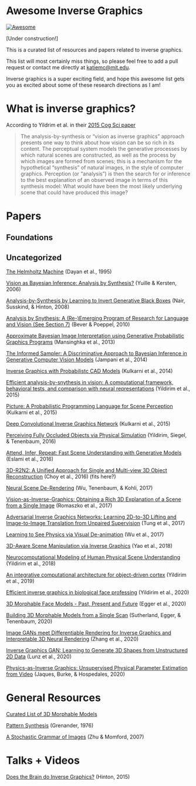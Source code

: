 # Awesome Inverse Graphics 
[![Awesome](https://awesome.re/badge.svg)](https://awesome.re)

[Under construction!]

This is a curated list of resources and papers related to inverse graphics.  

This list will most certainly miss things, so please feel free to add a pull request or contact me directly at katiemc@mit.edu. 

Inverse graphics is a super exciting field, and hope this awesome list gets you as excited about some of these research directions as I am! 

# What is inverse graphics? 

According to Yildrim et al. in their [2015 Cog Sci paper](http://www.mit.edu/~ilkery/papers/yildirimetal_cogsci15.pdf) 

> The analysis-by-synthesis or “vision as inverse graphics” approach presents one way to think about how vision can be so rich in its content. The perceptual system models the generative processes by which natural scenes are constructed, as well as the process by which images are formed from scenes; this is a mechanism for the hypothetical “synthesis” of natural images, in the style of computer graphics. Perception (or “analysis”) is then the search for or inference to the best explanation of an observed image in terms of this synthesis model: What would have been the most likely underlying scene that could have produced this image?

# Papers 

## Foundations

## Uncategorized 

[The Helmholtz Machine](https://www.cs.toronto.edu/~hinton/absps/helmholtz.pdf) (Dayan et al., 1995) 

[Vision as Bayesian Inference: Analysis by Synthesis?](https://escholarship.org/content/qt8cs5815x/qt8cs5815x.pdf?t=lnqqoj) (Yuille & Kersten, 2006) 

[Analysis-by-Synthesis by Learning to Invert Generative Black Boxes](http://www.cs.toronto.edu/~fritz/absps/vinodicann.pdf) (Nair, Susskind, & Hinton, 2008) 

[Analysis by Snythesis: A (Re-)Emerging Program of Research for Language and Vision (See Section 7)](http://www.socsci.uci.edu/~lpearl/colareadinggroup/readings/BeverPoeppel2010_AnalysisBySynthesis.pdf) (Bever & Poeppel, 2010) 

[Approximate Bayesian Image Interpretation using Generative Probabilistic Graphics Programs](https://proceedings.neurips.cc/paper/2013/file/fa14d4fe2f19414de3ebd9f63d5c0169-Paper.pdf) (Mansinghka et al., 2013)  

[The Informed Sampler: A Discriminative Approach to Bayesian Inference in Generative Computer Vision Models](https://arxiv.org/pdf/1402.0859.pdf) (Jampani et al., 2014) 

[Inverse Graphics with Probabilistc CAD Models](https://arxiv.org/pdf/1407.1339.pdf) (Kulkarni et al., 2014) 

[Efficient analysis-by-snythesis in vision: A computational framework, behavioral tests, and comparison with neural representations](http://www.mit.edu/~ilkery/papers/yildirimetal_cogsci15.pdf) (Yildirim et al., 2015) 

[Picture: A Probabilistic Programming Language for Scene Perception](https://mrkulk.github.io/www_cvpr15/1999.pdf) (Kulkarni et al., 2015) 

[Deep Convolutional Inverse Graphics Network](http://papers.neurips.cc/paper/5851-deep-convolutional-inverse-graphics-network.pdf) (Kulkarni et al., 2015)

[Perceiving Fully Occluded Objects via Physical Simulation](http://www.mit.edu/~ilkery/papers/perceiving-fully-occluded.pdf) (Yildirim, Siegel, & Tenenbaum, 2016)

[Attend, Infer, Repeat: Fast Scene Understanding with Generative Models](https://arxiv.org/pdf/1603.08575.pdf) (Eslami et al., 2016)

[3D-R2N2: A Unified Approach for Single and Multi-view 3D Object Reconstruction](https://arxiv.org/pdf/1604.00449.pdf) (Choy et al., 2016) (fits here?)

[Neural Scene De-Rendering](https://ieeexplore.ieee.org/stamp/stamp.jsp?tp=&arnumber=8100227) (Wu, Tenenbaum, & Kohli, 2017) 

[Vision-as-Inverse-Graphics: Obtaining a Rich 3D Explanation of a Scene from a Single Image](https://openaccess.thecvf.com/content_ICCV_2017_workshops/papers/w17/Romaszko_Vision-As-Inverse-Graphics_Obtaining_a_ICCV_2017_paper.pdf) (Romaszko et al., 2017)

[Adversarial Inverse Graphics Networks: Learning 2D-to-3D Lifting and Image-to-Image Translation from Unpaired Supervision](https://openaccess.thecvf.com/content_ICCV_2017/papers/Tung_Adversarial_Inverse_Graphics_ICCV_2017_paper.pdf) (Tung et al., 2017) 

[Learning to See Physics via Visual De-animation](https://jiajunwu.com/papers/vda_nips.pdf) (Wu et al., 2017) 

[3D-Aware Scene Manipulation via Inverse Graphics](https://proceedings.neurips.cc/paper/2018/file/64223ccf70bbb65a3a4aceac37e21016-Paper.pdf) (Yao et al., 2018)

[Neurocomputational Modeling of Human Physical Scene Understanding](http://cncl.yale.edu/sites/default/files/pub-downloads/CCN_2018_human_galileo.pdf) (Yildirim et al., 2018)

[An integrative computational architecture for object-driven cortex](http://cncl.yale.edu/sites/default/files/pub-downloads/YildirimetalCONEUR.pdf) (Yildirim et al., 2019) 

[Efficient inverse graphics in biological face professing](https://advances.sciencemag.org/content/6/10/eaax5979) (Yildirim et al., 2020) 

[3D Morphable Face Models - Past, Present and Future](https://arxiv.org/pdf/1909.01815.pdf) (Egger et al., 2020) 

[Building 3D Morphable Models from a Single Scan](https://arxiv.org/pdf/2011.12440v1.pdf) (Sutherland, Egger, & Tenenbaum, 2020) 

[Image GANs meet Differentiable Rendering for Inverse Graphics and Interpretable 3D Neural Rendering](https://arxiv.org/pdf/2010.09125.pdf) (Zhang et al., 2020) 

[Inverse Graphics GAN: Learning to Generate 3D Shapes from Unstructured 2D Data](https://arxiv.org/pdf/2002.12674.pdf) (Lunz et al., 2020)

[Physics-as-Inverse Graphics: Unsupervised Physical Parameter Estimation from Video](https://arxiv.org/pdf/1905.11169.pdf) (Jaques, Burke, & Hospedales, 2020)

# General Resources 

[Curated List of 3D Morphable Models](https://github.com/3d-morphable-models/curated-list-of-awesome-3D-Morphable-Model-software-and-data) 

[Pattern Synthesis](https://www.springer.com/gp/book/9780387901749) (Grenander, 1976) 

[A Stochastic Grammar of Images](https://dash.harvard.edu/bitstream/handle/1/3637153/Mumford_StochaGrammImage.pdf?sequence%3D2) (Zhu & Momford, 2007)


# Talks + Videos  

[Does the Brain do Inverse Graphics?](http://www.cs.toronto.edu/~hinton/IPAM5.pdf) (Hinton, 2015) 

